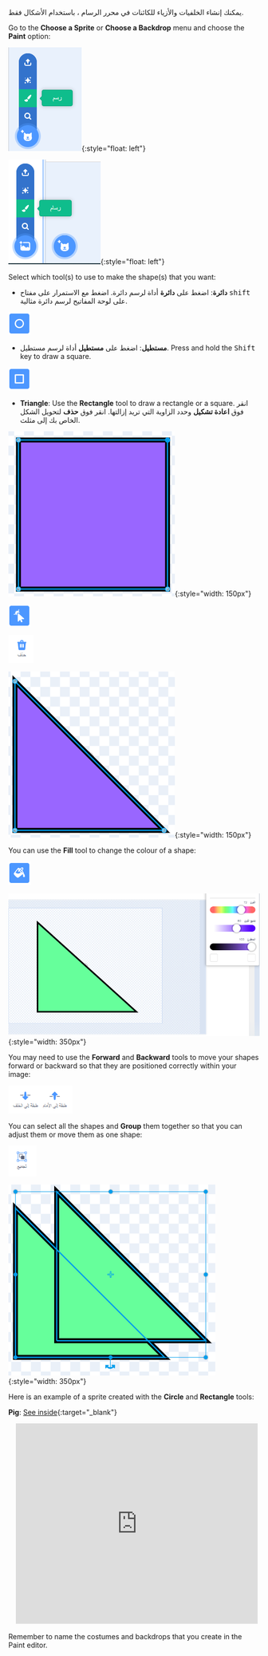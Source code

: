 يمكنك إنشاء الخلفيات والأزياء للكائنات في محرر الرسام ، باستخدام الأشكال فقط.

Go to the **Choose a Sprite** or **Choose a Backdrop** menu and choose the **Paint** option:

![The 'Paint' option in the 'Choose a Sprite' menu.](images/choose-a-sprite.png){:style="float: left"}

![The 'Paint' option in the 'Choose a Backdrop' menu.](images/choose-a-backdrop.png){:style="float: left"}

Select which tool(s) to use to make the shape(s) that you want:

+ **دائرة**: اضغط على **دائرة** أداة لرسم دائرة. اضغط مع الاستمرار على مفتاح <kbd>shift</kbd> على لوحة المفاتيح لرسم دائرة مثالية.

![The Circle tool.](images/circle-tool.png)

+ **مستطيل**: اضغط على **مستطيل** أداة لرسم مستطيل. Press and hold the <kbd>Shift</kbd> key to draw a square.

![The Rectangle tool.](images/rectangle-tool.png)

+ **Triangle**: Use the **Rectangle** tool to draw a rectangle or a square. انقر فوق **اعادة تشكيل** وحدد الزاوية التي تريد إزالتها. انقر فوق **حذف** لتحويل الشكل الخاص بك إلى مثلث.

![A square shape with one corner selected.](images/square.png){:style="width: 150px"}

![The Reshape tool.](images/reshape.png)

![The Delete tool.](images/delete.png)

![A triangle shape.](images/corner.png){:style="width: 150px"}

You can use the **Fill** tool to change the colour of a shape:

![The Fill tool.](images/fill-tool.png)

![The Fill colour chooser and the new colour of the shape.](images/changed-colour.png){:style="width: 350px"}

You may need to use the **Forward** and **Backward** tools to move your shapes forward or backward so that they are positioned correctly within your image:

![The Forward and Backward tools.](images/front-back-tools.png)

You can select all the shapes and **Group** them together so that you can adjust them or move them as one shape:

![The Group tool.](images/group.png)

![Multiple shapes selected.](images/selected-shapes.png){:style="width: 350px"}

Here is an example of a sprite created with the **Circle** and **Rectangle** tools:

**Pig**: [See inside](https://scratch.mit.edu/projects/495903163/editor){:target="_blank"}
<div class="scratch-preview" style="margin-left: 15px;">
  <iframe allowtransparency="true" width="485" height="402" src="https://scratch.mit.edu/projects/embed/495903163/?autostart=false" frameborder="0"></iframe>
</div>

Remember to name the costumes and backdrops that you create in the Paint editor.
